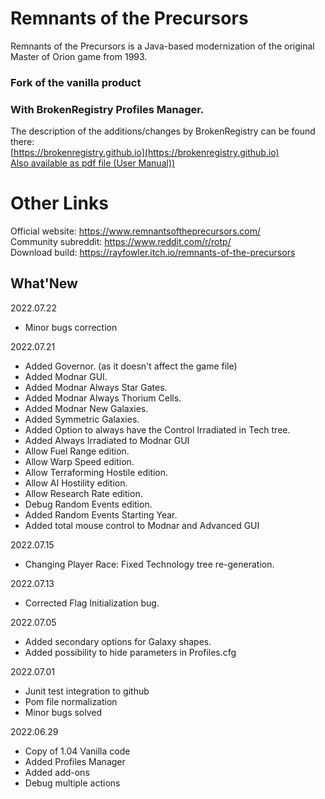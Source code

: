 # Remnants of the Precursors

Remnants of the Precursors is a Java-based modernization of the original Master of Orion game from 1993. <br/>

### Fork of the vanilla product 
### With BrokenRegistry Profiles Manager. <br/>

The description of the additions/changes by BrokenRegistry can be found there: <br/>
	[https://brokenregistry.github.io](https://brokenregistry.github.io) <br/>
	[Also available as pdf file (User Manual))](https://brokenregistry.github.io/pdf/Profiles.pdf) <br/>

# Other Links
Official website: https://www.remnantsoftheprecursors.com/<br/>
Community subreddit: https://www.reddit.com/r/rotp/<br/>
Download build: https://rayfowler.itch.io/remnants-of-the-precursors

## What'New

2022.07.22
  - Minor bugs correction

2022.07.21
  - Added Governor. (as it doesn't affect the game file) 
  - Added Modnar GUI.
  - Added Modnar Always Star Gates.
  - Added Modnar Always Thorium Cells.
  - Added Modnar New Galaxies.
  - Added Symmetric Galaxies.
  - Added Option to always have the Control Irradiated in Tech tree.
  - Added Always Irradiated to Modnar GUI
  - Allow Fuel Range edition.
  - Allow Warp Speed edition.
  - Allow Terraforming Hostile edition.
  - Allow AI Hostility edition.
  - Allow Research Rate edition.
  - Debug Random Events edition.
  - Added Random Events Starting Year.
  - Added total mouse control to Modnar and Advanced GUI

2022.07.15
  - Changing Player Race: Fixed Technology tree re-generation.

2022.07.13
  - Corrected Flag Initialization bug.

2022.07.05
  - Added secondary options for Galaxy shapes.
  - Added possibility to hide parameters in Profiles.cfg

2022.07.01
  - Junit test integration to github
  - Pom file normalization
  - Minor bugs solved

2022.06.29
  - Copy of 1.04 Vanilla code
  - Added Profiles Manager
  - Added add-ons
  - Debug multiple actions
  
